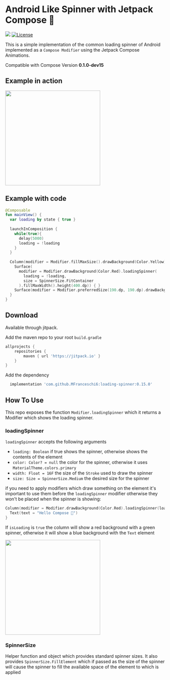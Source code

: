 # Android Like Spinner with Jetpack Compose 🚀

[![](https://jitpack.io/v/MFranceschi6/loading-spinner.svg)](https://jitpack.io/#MFranceschi6/loading-spinner) [![License](https://img.shields.io/badge/License-Apache%202.0-blue.svg)](https://opensource.org/licenses/Apache-2.0)




This is a simple implementation of the common loading spinner of Android implemented as a `Compose Modifier` using the Jetpack Compose Animations.

Compatible with Compose Version **0.1.0-dev15**
## Example in action

<img src="https://user-images.githubusercontent.com/9447889/88922960-3628c380-d271-11ea-8ef8-825bbb69c335.gif" width="300"/>

## Example with code

```kotlin
@Composable
fun mainView() {
  var loading by state { true }
  
  launchInComposition {
    while(true){
      delay(5000)
      loading = !loading
    }
  }
  
  Column(modifier = Modifier.fillMaxSize().drawBackground(Color.Yellow).loadingSpinner(loading).drawBackground(Color.Cyan), horizontalGravity = Alignment.CenterHorizontally) {
    Surface(
      modifier = Modifier.drawBackground(Color.Red).loadingSpinner(
        loading = !loading,
        size = SpinnerSize.FitContainer
      ).fillMaxWidth().height(400.dp)) { }
    Surface(modifier = Modifier.preferredSize(190.dp, 190.dp).drawBackground(Color.Green).loadingSpinner(loading = !loading, color = Color.Red)) { }
  }
}
```

## Download

Available through jitpack.

Add the maven repo to your root `build.gradle`

```gradle
allprojects {
    repositories {
        maven { url 'https://jitpack.io' }
    }
}
```


Add the dependency

```gradle
  implementation 'com.github.MFranceschi6:loading-spinner:0.15.0'
```

## How To Use

This repo exposes the function `Modifier.loadingSpinner` which it returns a Modifier which shows the loading spinner.

### loadingSpinner

`loadingSpinner` accepts the following arguments
* `loading: Boolean` if true shows the spinner, otherwise shows the contents of the element
* `color: Color? = null` the color for the spinner, otherwise it uses `MaterialTheme.colors.primary`
* `width: Float = 16F` the size of the `Stroke` used to draw the spinner
* `size: Size = SpinnerSize.Medium` the desired size for the spinner

if you need to apply modifiers which draw something on the element it's important to use them before the `loadingSpinner` modifier otherwise they won't be placed
when the spinner is showing:

```kotlin
Column(modifier = Modifier.drawBackground(Color.Red).loadingSpinner(loading = isLoading, color = Color.Green).drawBackground(Color.Blue)){
  Text(text = "Hello Compose 🚀")
}

```
If `isLoading` is `true` the column will show a red background with a green spinner, otherwise it will show a blue background with the `Text` element

<img src="https://user-images.githubusercontent.com/9447889/88927734-2791da80-d278-11ea-8cd9-04052496e875.gif" width="300"/>

### SpinnerSize

Helper function and object which provides standard spinner sizes.
It also provides `SpinnerSize.FillElement` which if passed as the size of the spinner will cause the spinner to fill the available space of the element to which is applied
